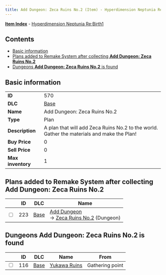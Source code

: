```yaml
---
title: Add Dungeon: Zeca Ruins No.2 (Item) - Hyperdimension Neptunia Re;Birth1
---
```


[**Item Index**](/neptunia/rb1/item/index.html) - [Hyperdimension Neptunia Re;Birth1](/neptunia/rb1)

## Contents

- [Basic information](#basic-information)
- [Plans added to Remake System after collecting **Add Dungeon: Zeca Ruins No.2**](#plans-added-to-remake-system-after-collecting-add-dungeon-zeca-ruins-no2)
- [Dungeons **Add Dungeon: Zeca Ruins No.2** is found](#dungeons-add-dungeon-zeca-ruins-no2-is-found)

## Basic information

|   |   |
| -- | -- |
| **ID** | 570 |
| **DLC** | [Base](/neptunia/rb1/dlc/1-base.html) |
| **Name** | Add Dungeon: Zeca Ruins No.2 |
| **Type** | Plan |
| **Description** | A plan that will add Zeca Ruins No.2 to the world. Gather the materials and make the Plan! |
| **Buy Price** | 0 |
| **Sell Price** | 0 |
| **Max inventory** | 1 |


## Plans added to Remake System after collecting **Add Dungeon: Zeca Ruins No.2**

|    | ID | DLC | Name |
| -- | -- | --- | ---- |
| <input type="checkbox" id="rb1-remake-1-223" class="trackbox" /> | 223 | [Base](/neptunia/rb1/dlc/1-base.html) | [Add Dungeon](/neptunia/rb1/remake/1-223-add-dungeon.html)<br /> → [Zeca Ruins No.2](/neptunia/rb1/dungeon/1-120-zeca-ruins-no-2.html) (Dungeon) |


## Dungeons **Add Dungeon: Zeca Ruins No.2** is found

|    | ID | DLC | Name | From |
| -- | -- | --- | ---- | ---- |
| <input type="checkbox" id="rb1-dungeon-1-116" class="trackbox" /> | 116 | [Base](/neptunia/rb1/dlc/1-base.html) | [Yukawa Ruins](/neptunia/rb1/dungeon/1-116-yukawa-ruins.html) | Gathering point |
